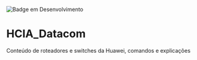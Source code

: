![Badge em Desenvolvimento](http://img.shields.io/static/v1?label=STATUS&message=EM%20DESENVOLVIMENTO&color=GREEN&style=for-the-badge)

# HCIA_Datacom
Conteúdo de roteadores e switches da Huawei, comandos e explicações
